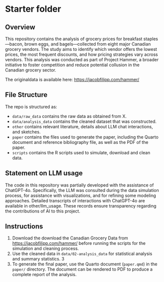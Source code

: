 # Starter folder

## Overview

This repository contains the analysis of grocery prices for breakfast staples—bacon, brown eggs, and bagels—collected from eight major Canadian grocery vendors. The study aims to identify which vendor offers the lowest prices, the most frequent discounts, and how pricing strategies vary across vendors. This analysis was conducted as part of Project Hammer, a broader initiative to foster competition and reduce potential collusion in the Canadian grocery sector.

The originaldata is available here: https://jacobfilipp.com/hammer/
## File Structure

The repo is structured as:

-   `data/raw_data` contains the raw data as obtained from X.
-   `data/analysis_data` contains the cleaned dataset that was constructed.
-   `other` contains relevant literature, details about LLM chat interactions, and sketches.
-   `paper` contains the files used to generate the paper, including the Quarto document and reference bibliography file, as well as the PDF of the paper. 
-   `scripts` contains the R scripts used to simulate, download and clean data.


## Statement on LLM usage

The code in this repository was partially developed with the assistance of ChatGPT-4o. Specifically, the LLM was consulted during the data simulation process, for assistance with visualizations, and for refining some modeling approaches. Detailed transcripts of interactions with ChatGPT-4o are available in other/llm_usage. These records ensure transparency regarding the contributions of AI to this project.

## Instructions 

1. Download the download the Canadian Grocery Data from https://jacobfilipp.com/hammer/ before running the scripts for the simulation and cleaning process.
2. Use the cleaned data in `data/02-analysis_data` for statistical analysis and summary statistics. 3
3. To generate the final paper, use the Quarto document (`paper.qmd`) in the `paper/` directory. The document can be rendered to PDF to produce a complete report of the analysis.
